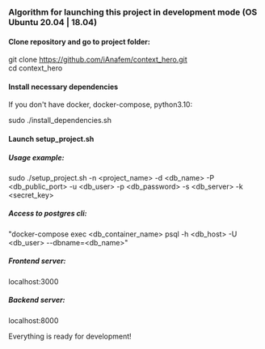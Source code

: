 ### Algorithm for launching this project in development mode (OS Ubuntu 20.04 | 18.04)

#### Clone repository and go to project folder:

git clone https://github.com/iAnafem/context_hero.git <br />
cd context_hero

#### Install necessary dependencies
If you don't have docker, docker-compose, python3.10:

sudo ./install_dependencies.sh

#### Launch setup_project.sh

##### Usage example: <br />

sudo ./setup_project.sh -n <project_name> -d <db_name> -P <db_public_port> -u <db_user> -p <db_password> -s <db_server> -k <secret_key>

##### Access to postgres cli: <br />
"docker-compose exec <db_container_name> psql -h <db_host> -U <db_user> --dbname=<db_name>"

##### Frontend server: 
localhost:3000

##### Backend server: 
localhost:8000

Everything is ready for development!